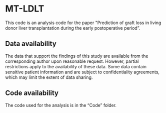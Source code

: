 # MT-LDLT
This code is an analysis code for the paper "Prediction of graft loss in living donor liver transplantation during the early postoperative period”.

## Data availability
The data that support the findings of this study are available from the corresponding author upon reasonable request. However, partial restrictions apply to the availability of these data. Some data contain sensitive patient information and are subject to confidentiality agreements, which may limit the extent of data sharing.

## Code availability
The code used for the analysis is in the “Code” folder.

